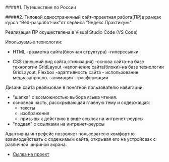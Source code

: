 #####1. Путешествие по России

#####2. Типовой одностраничный сайт-проектная работа(ПР)в рамкак курса "Веб-разработчик"от сервиса "Яндекс.Практикум."

Реализация ПР осуществлена в Visual Studio Code (VS Code)

Ипользуемые технологии:

* HTML
    -разметка сайта(блочная структура)
    -гиперссылки

* CSS (внешний вид сайта,стилизация)
    -основа сайта-на базе технологии GridLayout
    -наполнение сайта(блоки)-на базе технологии GridLayout, Flexbox
    -адаптивность сайта - использование медиазапросов. 
    -анимации
    -трасформации

Дизайн сайта реализован в понятной пользователю навигации:
 - "шапка" с возможностью выбора языка чтения.
 - основная часть, расскрывающая главную тему и содержащая:
    * тексты
    * изображения
    * призывы к действию в виде ссылок на интренет-реурсы
 - "подвал" с ссылками на интренет-реурсы

Адаптивны интрефейс позволяет пользователю комфортно взаимодействать с содежимым сайта, открывая его на устройсвах с различной шириной экрана.



* [Сылка на проект](https://semtool.github.io/russian-travel/index.html)
